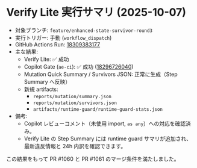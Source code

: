 # Verify Lite 実行サマリ (2025-10-07)

- 対象ブランチ: `feature/enhanced-state-survivor-round3`
- 実行トリガー: 手動 (`workflow_dispatch`)
- GitHub Actions Run: [18309383177](https://github.com/itdojp/ae-framework/actions/runs/18309383177)
- 主な結果:
  - Verify Lite: ✅ 成功
  - Copilot Gate (`ae-ci`): ✅ 成功 ([18296726040](https://github.com/itdojp/ae-framework/actions/runs/18296726040))
  - Mutation Quick Summary / Survivors JSON: 正常に生成（Step Summary へ反映）
  - 新規 artifacts:
    - `reports/mutation/summary.json`
    - `reports/mutation/survivors.json`
    - `artifacts/runtime-guard/runtime-guard-stats.json`
- 備考:
  - Copilot レビューコメント（未使用 import, `as any`）への対応を確認済み。
  - Verify Lite の Step Summary には runtime guard サマリが追加され、最新違反情報と 24h 内訳を確認できます。

この結果をもって PR #1060 と PR #1061 のマージ条件を満たしました。
